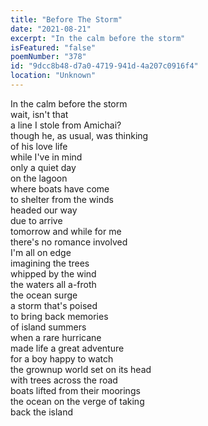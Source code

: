 ```yaml
---
title: "Before The Storm"
date: "2021-08-21"
excerpt: "In the calm before the storm"
isFeatured: "false"
poemNumber: "378"
id: "9dcc8b48-d7a0-4719-941d-4a207c0916f4"
location: "Unknown"
---
```


In the calm before the storm  
wait, isn't that  
a line I stole from Amichai?  
though he, as usual, was thinking  
of his love life  
while I've in mind  
only a quiet day  
on the lagoon  
where boats have come  
to shelter from the winds  
headed our way  
due to arrive  
tomorrow and while for me  
there's no romance involved  
I'm all on edge  
imagining the trees  
whipped by the wind  
the waters all a-froth  
the ocean surge  
a storm that's poised  
to bring back memories  
of island summers  
when a rare hurricane  
made life a great adventure  
for a boy happy to watch  
the grownup world set on its head  
with trees across the road  
boats lifted from their moorings  
the ocean on the verge of taking  
back the island
